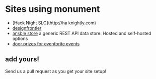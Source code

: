 # Sites using monument

- [Hack Night SLC](http://ha knightly.com)
- [designfrontier](http://designfrontier.net)
- [ansble store](http.ansble.com) a generic REST API data store. Hosted and self-hosted options
- [door prizes for eventbrite events](prizes.ansble.com)

## add yours!

Send us a pull request as you get your site setup!
